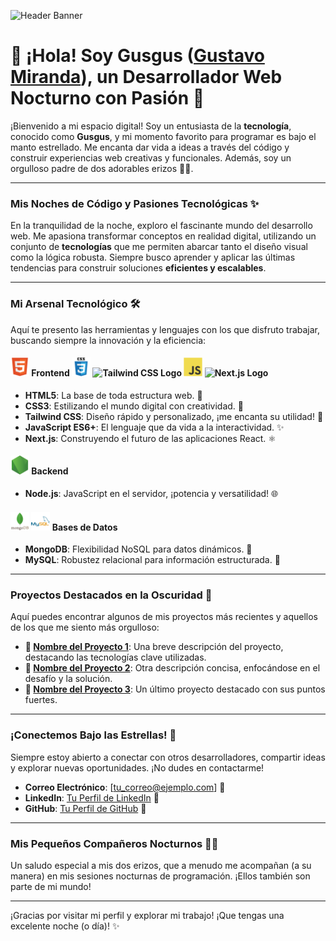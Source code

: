 ![Header Banner](https://raw.githubusercontent.com/halfrost/halfrost/refs/heads/master/icons/header_.png)


# 🌃 ¡Hola! Soy Gusgus ([Gustavo Miranda](https://www.linkedin.com/in/tu_perfil_de_linkedin)), un Desarrollador Web Nocturno con Pasión 🚀

¡Bienvenido a mi espacio digital! Soy un entusiasta de la **tecnología**, conocido como **Gusgus**, y mi momento favorito para programar es bajo el manto estrellado. Me encanta dar vida a ideas a través del código y construir experiencias web creativas y funcionales. Además, soy un orgulloso padre de dos adorables erizos 🐾🐾.

---

### Mis Noches de Código y Pasiones Tecnológicas ✨

En la tranquilidad de la noche, exploro el fascinante mundo del desarrollo web. Me apasiona transformar conceptos en realidad digital, utilizando un conjunto de **tecnologías** que me permiten abarcar tanto el diseño visual como la lógica robusta. Siempre busco aprender y aplicar las últimas tendencias para construir soluciones **eficientes y escalables**.

---

### Mi Arsenal Tecnológico 🛠️

Aquí te presento las herramientas y lenguajes con los que disfruto trabajar, buscando siempre la innovación y la eficiencia:

#### <img src="https://raw.githubusercontent.com/devicons/devicon/master/icons/html5/html5-original.svg" alt="HTML5 Logo" width="30"> **Frontend** <img src="https://raw.githubusercontent.com/devicons/devicon/master/icons/css3/css3-original-wordmark.svg" alt="CSS3 Logo" width="30"> <img src="https://tailwindcss.com/_next/static/media/tailwindui-mark.3c223a70.svg" alt="Tailwind CSS Logo" width="30"> <img src="https://raw.githubusercontent.com/devicons/devicon/master/icons/javascript/javascript-original.svg" alt="JavaScript Logo" width="30"> <img src="https://raw.githubusercontent.com/vercel/next.js/canary/packages/logo/vercel/logo.svg" alt="Next.js Logo" width="30">

* **HTML5**: La base de toda estructura web. 🧱
* **CSS3**: Estilizando el mundo digital con creatividad. 🎨
* **Tailwind CSS**: Diseño rápido y personalizado, ¡me encanta su utilidad! 💨
* **JavaScript ES6+**: El lenguaje que da vida a la interactividad. ✨
* **Next.js**: Construyendo el futuro de las aplicaciones React. ⚛️

#### <img src="https://raw.githubusercontent.com/devicons/devicon/master/icons/nodejs/nodejs-original.svg" alt="Node.js Logo" width="30"> **Backend**

* **Node.js**: JavaScript en el servidor, ¡potencia y versatilidad! 🌐

#### <img src="https://raw.githubusercontent.com/devicons/devicon/master/icons/mongodb/mongodb-original-wordmark.svg" alt="MongoDB Logo" width="30"> <img src="https://raw.githubusercontent.com/devicons/devicon/master/icons/mysql/mysql-original-wordmark.svg" alt="MySQL Logo" width="30"> **Bases de Datos**

* **MongoDB**: Flexibilidad NoSQL para datos dinámicos. 🍃
* **MySQL**: Robustez relacional para información estructurada. 💾

---

### Proyectos Destacados en la Oscuridad 🌟

Aquí puedes encontrar algunos de mis proyectos más recientes y aquellos de los que me siento más orgulloso:

* **🌌 [Nombre del Proyecto 1](URL_DEL_REPOSITORIO_1)**: Una breve descripción del proyecto, destacando las tecnologías clave utilizadas.
* **🌠 [Nombre del Proyecto 2](URL_DEL_REPOSITORIO_2)**: Otra descripción concisa, enfocándose en el desafío y la solución.
* **🌃 [Nombre del Proyecto 3](URL_DEL_REPOSITORIO_3)**: Un último proyecto destacado con sus puntos fuertes.

---

### ¡Conectemos Bajo las Estrellas! 🌠

Siempre estoy abierto a conectar con otros desarrolladores, compartir ideas y explorar nuevas oportunidades. ¡No dudes en contactarme!

* **Correo Electrónico**: [tu_correo@ejemplo.com] 📧
* **LinkedIn**: [Tu Perfil de LinkedIn](https://www.linkedin.com/in/tu_perfil_de_linkedin) 💼
* **GitHub**: [Tu Perfil de GitHub](https://github.com/tu_usuario_de_github) 🐙

---

### Mis Pequeños Compañeros Nocturnos 🐾🐾

Un saludo especial a mis dos erizos, que a menudo me acompañan (a su manera) en mis sesiones nocturnas de programación. ¡Ellos también son parte de mi mundo!

---

¡Gracias por visitar mi perfil y explorar mi trabajo! ¡Que tengas una excelente noche (o día)! ✨
